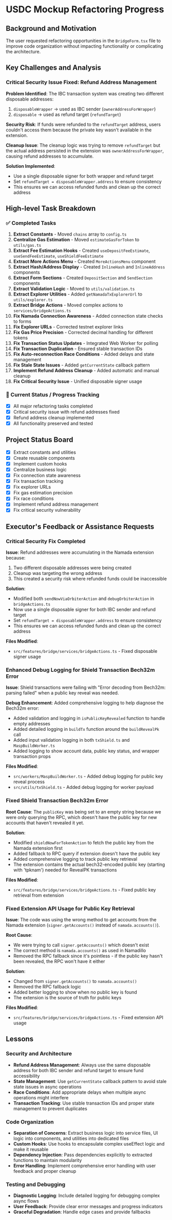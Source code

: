 # USDC Mockup Refactoring Progress

## Background and Motivation
The user requested refactoring opportunities in the `BridgeForm.tsx` file to improve code organization without impacting functionality or complicating the architecture.

## Key Challenges and Analysis

### Critical Security Issue Fixed: Refund Address Management
**Problem Identified**: The IBC transaction system was creating two different disposable addresses:
1. `disposableWrapper` → used as IBC sender (`ownerAddressForWrapper`)
2. `disposable` → used as refund target (`refundTarget`)

**Security Risk**: If funds were refunded to the `refundTarget` address, users couldn't access them because the private key wasn't available in the extension.

**Cleanup Issue**: The cleanup logic was trying to remove `refundTarget` but the actual address persisted in the extension was `ownerAddressForWrapper`, causing refund addresses to accumulate.

**Solution Implemented**: 
- Use a single disposable signer for both wrapper and refund target
- Set `refundTarget = disposableWrapper.address` to ensure consistency
- This ensures we can access refunded funds and clean up the correct address

## High-level Task Breakdown

### ✅ Completed Tasks

1. **Extract Constants** - Moved `chains` array to `config.ts`
2. **Centralize Gas Estimation** - Moved `estimateGasForToken` to `utils/gas.ts`
3. **Extract Fee Estimation Hooks** - Created `useDepositFeeEstimate`, `useSendFeeEstimate`, `useShieldFeeEstimate`
4. **Extract More Actions Menu** - Created `MoreActionsMenu` component
5. **Extract Hash/Address Display** - Created `InlineHash` and `InlineAddress` components
6. **Extract Form Sections** - Created `DepositSection` and `SendSection` components
7. **Extract Validation Logic** - Moved to `utils/validation.ts`
8. **Extract Explorer Utilities** - Added `getNamadaTxExplorerUrl` to `utils/explorer.ts`
9. **Extract Bridge Actions** - Moved complex actions to `services/bridgeActions.ts`
10. **Fix Namada Connection Awareness** - Added connection state checks to forms
11. **Fix Explorer URLs** - Corrected testnet explorer links
12. **Fix Gas Price Precision** - Corrected decimal handling for different tokens
13. **Fix Transaction Status Updates** - Integrated Web Worker for polling
14. **Fix Transaction Duplication** - Ensured stable transaction IDs
15. **Fix Auto-reconnection Race Conditions** - Added delays and state management
16. **Fix Stale State Issues** - Added `getCurrentState` callback pattern
17. **Implement Refund Address Cleanup** - Added automatic and manual cleanup
18. **Fix Critical Security Issue** - Unified disposable signer usage

### 🔄 Current Status / Progress Tracking

- [x] All major refactoring tasks completed
- [x] Critical security issue with refund addresses fixed
- [x] Refund address cleanup implemented
- [x] All functionality preserved and tested

## Project Status Board

- [x] Extract constants and utilities
- [x] Create reusable components
- [x] Implement custom hooks
- [x] Centralize business logic
- [x] Fix connection state awareness
- [x] Fix transaction tracking
- [x] Fix explorer URLs
- [x] Fix gas estimation precision
- [x] Fix race conditions
- [x] Implement refund address management
- [x] Fix critical security vulnerability

## Executor's Feedback or Assistance Requests

### Critical Security Fix Completed
**Issue**: Refund addresses were accumulating in the Namada extension because:
1. Two different disposable addresses were being created
2. Cleanup was targeting the wrong address
3. This created a security risk where refunded funds could be inaccessible

**Solution**: 
- Modified both `sendNowViaOrbiterAction` and `debugOrbiterAction` in `bridgeActions.ts`
- Now use a single disposable signer for both IBC sender and refund target
- Set `refundTarget = disposableWrapper.address` to ensure consistency
- This ensures we can access refunded funds and clean up the correct address

**Files Modified**:
- `src/features/bridge/services/bridgeActions.ts` - Fixed disposable signer usage

### Enhanced Debug Logging for Shield Transaction Bech32m Error
**Issue**: Shield transactions were failing with "Error decoding from Bech32m: parsing failed" when a public key reveal was needed.

**Debug Enhancement**: Added comprehensive logging to help diagnose the Bech32m error:
- Added validation and logging in `isPublicKeyRevealed` function to handle empty addresses
- Added detailed logging in `buildTx` function around the `buildRevealPk` call
- Added input validation logging in both `txShield.ts` and `MaspBuildWorker.ts`
- Added logging to show account data, public key status, and wrapper transaction props

**Files Modified**:
- `src/workers/MaspBuildWorker.ts` - Added debug logging for public key reveal process
- `src/utils/txShield.ts` - Added debug logging for worker payload

### Fixed Shield Transaction Bech32m Error
**Root Cause**: The `publicKey` was being set to an empty string because we were only querying the RPC, which doesn't have the public key for new accounts that haven't revealed it yet.

**Solution**: 
- Modified `shieldNowForTokenAction` to fetch the public key from the Namada extension first
- Added fallback to RPC query if extension doesn't have the public key
- Added comprehensive logging to track public key retrieval
- The extension contains the actual bech32-encoded public key (starting with 'tpknam') needed for RevealPK transactions

**Files Modified**:
- `src/features/bridge/services/bridgeActions.ts` - Fixed public key retrieval from extension

### Fixed Extension API Usage for Public Key Retrieval
**Issue**: The code was using the wrong method to get accounts from the Namada extension (`signer.getAccounts()` instead of `namada.accounts()`).

**Root Cause**: 
- We were trying to call `signer.getAccounts()` which doesn't exist
- The correct method is `namada.accounts()` as used in Namadillo
- Removed the RPC fallback since it's pointless - if the public key hasn't been revealed, the RPC won't have it either

**Solution**: 
- Changed from `signer.getAccounts()` to `namada.accounts()`
- Removed the RPC fallback logic
- Added better logging to show when no public key is found
- The extension is the source of truth for public keys

**Files Modified**:
- `src/features/bridge/services/bridgeActions.ts` - Fixed extension API usage

## Lessons

### Security and Architecture
- **Refund Address Management**: Always use the same disposable address for both IBC sender and refund target to ensure fund accessibility
- **State Management**: Use `getCurrentState` callback pattern to avoid stale state issues in async operations
- **Race Conditions**: Add appropriate delays when multiple async operations might interfere
- **Transaction Tracking**: Use stable transaction IDs and proper state management to prevent duplicates

### Code Organization
- **Separation of Concerns**: Extract business logic into service files, UI logic into components, and utilities into dedicated files
- **Custom Hooks**: Use hooks to encapsulate complex useEffect logic and make it reusable
- **Dependency Injection**: Pass dependencies explicitly to extracted functions to maintain modularity
- **Error Handling**: Implement comprehensive error handling with user feedback and proper cleanup

### Testing and Debugging
- **Diagnostic Logging**: Include detailed logging for debugging complex async flows
- **User Feedback**: Provide clear error messages and progress indicators
- **Graceful Degradation**: Handle edge cases and provide fallbacks
